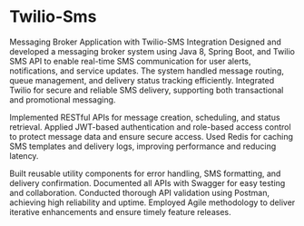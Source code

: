 # Twilio-Sms
Messaging Broker Application with Twilio-SMS Integration
Designed and developed a messaging broker system using Java 8, Spring Boot, and Twilio SMS API to enable real-time SMS communication for user alerts, notifications, and service updates. The system handled message routing, queue management, and delivery status tracking efficiently. Integrated Twilio for secure and reliable SMS delivery, supporting both transactional and promotional messaging.

Implemented RESTful APIs for message creation, scheduling, and status retrieval. Applied JWT-based authentication and role-based access control to protect message data and ensure secure access. Used Redis for caching SMS templates and delivery logs, improving performance and reducing latency.

Built reusable utility components for error handling, SMS formatting, and delivery confirmation. Documented all APIs with Swagger for easy testing and collaboration. Conducted thorough API validation using Postman, achieving high reliability and uptime. Employed Agile methodology to deliver iterative enhancements and ensure timely feature releases.
